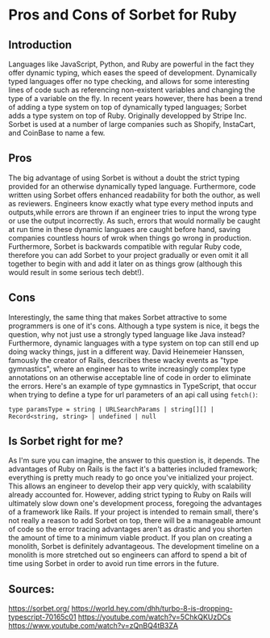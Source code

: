 # Pros and Cons of Sorbet for Ruby

## Introduction
Languages like JavaScript, Python, and Ruby are powerful in the fact they offer dynamic typing, which eases the speed of development. Dynamically typed languages offer no type checking, and allows for some interesting lines of code such as referencing non-existent variables and changing the type of a variable on the fly. In recent years however, there has been a trend of adding a type system on top of dynamically typed languages; Sorbet adds a type system on top of Ruby. Originally developped by Stripe Inc. Sorbet is used at a number of large companies such as Shopify, InstaCart, and CoinBase to name a few. 
## Pros
The big advantage of using Sorbet is without a doubt the strict typing provided for an otherwise dynamically typed language. Furthermore, code written using Sorbet offers enhanced readability for both the outhor, as well as reviewers. Engineers know exactly what type every method inputs and outputs,while errors are thrown if an engineer tries to input the wrong type or use the output incorrectly. As such, errors that would normally be caught at run time in these dynamic languaes are caught before hand, saving companies countless hours of wrok when things go wrong in production. Furthermore, Sorbet is backwards compatible with regular Ruby code, therefore you can add Sorbet to your project gradually or even omit it all together to begin with and add it later on as things grow (although this would result in some serious tech debt!).
## Cons
Interestingly, the same thing that makes Sorbet attractive to some programmers is one of it's cons. Although a type system is nice, it begs the question, why not just use a strongly typed language like Java instead? Furthermore, dynamic languages with a type system on top can still end up doing wacky things, just in a different way. David Heinemeier Hanssen, famously the creator of Rails, describes these wacky events as "type gymnastics", where an engineer has to write increasingly complex type annotations on an otherwise acceptable line of code in order to eliminate the errors. Here's an example of type gymnastics in TypeScript, that occur when trying to define a type for url parameters of an api call using ````fetch()````:

````{verbatim, lang = "markdown"}
type paramsType = string | URLSearchParams | string[][] | Record<string, string> | undefined | null
````

## Is Sorbet right for me?
As I'm sure you can imagine, the answer to this question is, it depends. The advantages of Ruby on Rails is the fact it's a batteries included framework; everything is pretty much ready to go once you've initialized your project. This allows an engineer to develop their app very quickly, with scalability already accounted for. However, adding strict typing to Ruby on Rails will ultimately slow down one's development process, foregoing the advantages of a framework like Rails. If your project is intended to remain small, there's not really a reason to add Sorbet on top, there will be a manageable amount of code so the error tracing advantages aren't as drastic and you shorten the amount of time to a minimum viable product. If you plan on creating a monolith, Sorbet is definitely advantageous. The development timeline on a monolith is more stretched out so engineers can afford to spend a bit of time using Sorbet in order to avoid run time errors in the future. 

## Sources:
https://sorbet.org/
https://world.hey.com/dhh/turbo-8-is-dropping-typescript-70165c01
https://youtube.com/watch?v=5ChkQKUzDCs
https://www.youtube.com/watch?v=zQnBQ4tB3ZA

